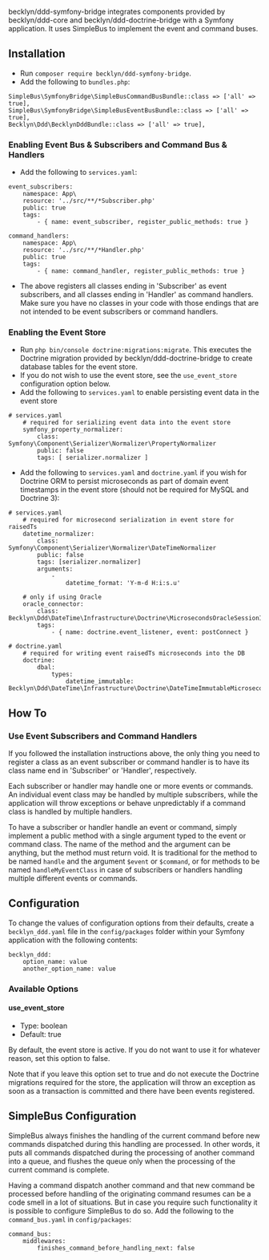 becklyn/ddd-symfony-bridge integrates components provided by becklyn/ddd-core and becklyn/ddd-doctrine-bridge with a Symfony application. It uses SimpleBus to implement the event and command buses.
 
## Installation

- Run `composer require becklyn/ddd-symfony-bridge`.
- Add the following to `bundles.php`:
```
SimpleBus\SymfonyBridge\SimpleBusCommandBusBundle::class => ['all' => true],
SimpleBus\SymfonyBridge\SimpleBusEventBusBundle::class => ['all' => true],
Becklyn\Ddd\BecklynDddBundle::class => ['all' => true],
```

### Enabling Event Bus & Subscribers and Command Bus & Handlers
- Add the following to `services.yaml`:
```
event_subscribers:
    namespace: App\
    resource: '../src/**/*Subscriber.php'
    public: true
    tags:
        - { name: event_subscriber, register_public_methods: true }

command_handlers:
    namespace: App\
    resource: '../src/**/*Handler.php'
    public: true
    tags:
        - { name: command_handler, register_public_methods: true }
```
- The above registers all classes ending in 'Subscriber' as event subscribers, and all classes ending in 'Handler' as command handlers. Make sure you have no classes in your code with those endings that are not intended to be event subscribers or command handlers.

### Enabling the Event Store
- Run `php bin/console doctrine:migrations:migrate`. This executes the Doctrine migration provided by becklyn/ddd-doctrine-bridge to create database tables for the event store.
- If you do not wish to use the event store, see the `use_event_store` configuration option below.
- Add the following to `services.yaml` to enable persisting event data in the event store
```
# services.yaml
    # required for serializing event data into the event store
    symfony_property_normalizer:
        class: Symfony\Component\Serializer\Normalizer\PropertyNormalizer
        public: false
        tags: [ serializer.normalizer ]
```
- Add the following to `services.yaml` and `doctrine.yaml` if you wish for Doctrine ORM to persist microseconds as part of domain event timestamps in the event store (should not be required for MySQL and Doctrine 3):
```
# services.yaml
    # required for microsecond serialization in event store for raisedTs
    datetime_normalizer:
        class: Symfony\Component\Serializer\Normalizer\DateTimeNormalizer
        public: false
        tags: [serializer.normalizer]
        arguments:
            -
                datetime_format: 'Y-m-d H:i:s.u'
    
    # only if using Oracle
    oracle_connector:
        class: Becklyn\Ddd\DateTime\Infrastructure\Doctrine\MicrosecondsOracleSessionInit
        tags:
            - { name: doctrine.event_listener, event: postConnect }

# doctrine.yaml
    # required for writing event raisedTs microseconds into the DB
    doctrine:
        dbal:
            types:
                datetime_immutable: Becklyn\Ddd\DateTime\Infrastructure\Doctrine\DateTimeImmutableMicrosecondsType
```

## How To
 
### Use Event Subscribers and Command Handlers

If you followed the installation instructions above, the only thing you need to register a class as an event subscriber or command handler is to have its class name end in 'Subscriber' or 'Handler', respectively.

Each subscriber or handler may handle one or more events or commands. An individual event class may be handled by multiple subscribers, while the application will throw exceptions or behave unpredictably if a command class is handled by multiple handlers.

To have a subscriber or handler handle an event or command, simply implement a public method with a single argument typed to the event or command class. The name of the method and the argument can be anything, but the method must return void. It is traditional for the method to be named `handle` and the argument `$event` or `$command`, or for methods to be named `handleMyEventClass` in case of subscribers or handlers handling multiple different events or commands.

## Configuration
To change the values of configuration options from their defaults, create a `becklyn_ddd.yaml` file in the `config/packages` folder within your Symfony application with the following contents:
```
becklyn_ddd:
    option_name: value
    another_option_name: value
```

### Available Options

#### use_event_store

- Type: boolean
- Default: true

By default, the event store is active. If you do not want to use it for whatever reason, set this option to false.

Note that if you leave this option set to true and do not execute the Doctrine migrations required for the store, the application will throw an exception as soon as a transaction is committed and there have been events registered.
 
## SimpleBus Configuration

SimpleBus always finishes the handling of the current command before new commands dispatched during this handling are processed. In other words, it puts all commands dispatched during the processing of another command into a queue, and flushes the queue only when the processing of the current command is complete.

Having a command dispatch another command and that new command be processed before handling of the originating command resumes can be a code smell in a lot of situations. But in case you require such functionality it is possible to configure SimpleBus to do so. Add the following to the `command_bus.yaml` in `config/packages`:
```
command_bus:
    middlewares:
        finishes_command_before_handling_next: false
```